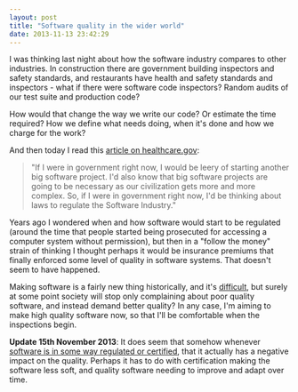 ```yaml
---
layout: post
title: "Software quality in the wider world"
date: 2013-11-13 23:42:29
---
```

I was thinking last night about how the software industry compares to other industries. In construction there are government building inspectors and safety standards, and restaurants have health and safety standards and inspectors - what if there were software code inspectors? Random audits of our test suite and production code?

How would that change the way we write our code? Or estimate the time required? How we define what needs doing, when it's done and how we charge for the work?

And then today I read this [article on healthcare.gov](http://blog.8thlight.com/uncle-bob/2013/11/12/Healthcare-gov.html):

> "If I were in government right now, I would be leery of starting another big software project. I'd also know that big software projects are going to be necessary as our civilization gets more and more complex. So, if I were in government right now, I'd be thinking about laws to regulate the Software Industry."

Years ago I wondered when and how software would start to be regulated (around the time that people started being prosecuted for accessing a computer system without permission), but then in a "follow the money" strain of thinking I thought perhaps it would be insurance premiums that finally enforced some level of quality in software systems. That doesn't seem to have happened.

Making software is a fairly new thing historically, and it's [difficult](http://blog.securemacprogramming.com/2013/11/story-points-because-i-dont-know-what-im-doing/), but surely at some point society will stop only complaining about poor quality software, and instead demand better quality? In any case, I'm aiming to make high quality software now, so that I'll be comfortable when the inspections begin.

**Update 15th November 2013**: It does seem that somehow whenever [software is in some way regulated or certified](http://www.osnews.com/story/27416/The_second_operating_system_hiding_in_every_mobile_phone), that it actually has a negative impact on the quality. Perhaps it has to do with certification making the software less soft, and quality software needing to improve and adapt over time.
